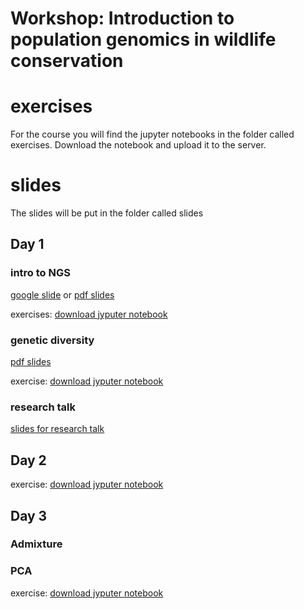 # Workshop: Introduction to population genomics in wildlife conservation


# exercises
For the course you will find the jupyter notebooks in the folder called exercises. Download the notebook and upload it to the server.

# slides
The slides will be put in the folder called slides



## Day 1

### intro to NGS
[google slide](https://docs.google.com/presentation/d/167G6KqKP6ppgpxxmBfBXnGHhx1xP2KTW9fniAd13B-Y/edit?usp=sharing)  or [pdf slides](https://github.com/popgenDK/courses/blob/main/kenya2024/slides/Day1/kenya2024_day_1%20_Intro_to_NGS.pdf)

exercises: [download jyputer notebook](https://github.com/popgenDK/courses/blob/main/kenya2024/exercises/day1_NGSintro/Day1_NGSintroV4.ipynb)

### genetic diversity
[pdf slides](https://github.com/popgenDK/courses/blob/main/kenya2024/slides/Day1/Day_1_Genetic_diversity_theory.pdf)

exercise: [download jyputer notebook](https://github.com/popgenDK/courses/blob/main/kenya2024/exercises/Day1_GeneticDiversity/Day1_GeneticDiversity.ipynb)

### research talk
[slides for research talk](https://github.com/popgenDK/courses/blob/main/kenya2024/slides/Day1/Day_1_Research_talk.pdf)


## Day 2
exercise: [download jyputer notebook](https://github.com/popgenDK/courses/blob/main/kenya2024/exercises/day2/Day2_Inbreeding_ROH.ipynb)


## Day 3

### Admixture

### PCA
exercise: [download jyputer notebook](https://github.com/popgenDK/courses/blob/main/kenya2024/exercises/day3_PopulationStructure/Day3_PCA-V2.ipynb)
